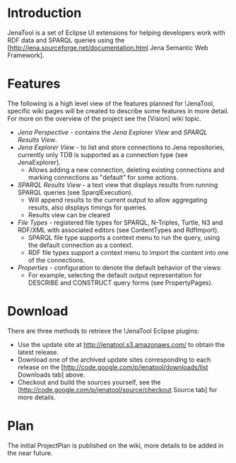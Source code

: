 # Introduction 

JenaTool is a set of Eclipse UI extensions for helping developers
work with RDF data and SPARQL queries using the [http://jena.sourceforge.net/documentation.html Jena Semantic Web Framework].

# Features

The following is a high level view of the features planned for !JenaTool, specific wiki pages will be created to describe some features in more detail. For more on the overview of the project see the [Vision] wiki topic.

* _Jena Perspective_ - contains the _Jena Explorer View_ and _SPARQL Results View_.
* _Jena Explorer View_ - to list and store connections to Jena repositories, currently only TDB is supported as a connection type (see JenaExplorer].
  * Allows adding a new connection, deleting existing connections and marking connections as "default" for some actions.
* _SPARQL Results View_ - a text view that displays results from running SPARQL queries (see SparqlExecution).
  * Will append results to the current output to allow aggregating results, also displays timings for queries.
  * Results view can be cleared
* _File Types_ - registered file types for SPARQL, N-Triples, Turtle, N3 and RDF/XML with associated editors (see ContentTypes and RdfImport).
  * SPARQL file type supports a context menu to run the query, using the default connection as a context.
  * RDF file types support a context menu to import the content into one of the connections.
* _Properties_ - configuration to denote the default behavior of the views:
  * For example, selecting the default output representation for DESCRIBE and CONSTRUCT query forms (see PropertyPages).

# Download

There are three methods to retrieve the !JenaTool Eclipse plugins:

- Use the update site at http://jenatool.s3.amazonaws.com/ to obtain the latest release.
- Download one of the archived update sites corresponding to each release on the [http://code.google.com/p/jenatool/downloads/list Downloads tab] above.
- Checkout and build the sources yourself, see the [http://code.google.com/p/jenatool/source/checkout Source tab] for more details.

# Plan 

The initial ProjectPlan is published on the wiki, more details to be added in the near future.
